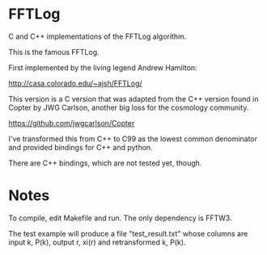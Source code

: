 # FFTLog
C and C++ implementations of the FFTLog algorithm.

This is the famous FFTLog. 

First implemented by the living legend Andrew Hamilton:

http://casa.colorado.edu/~ajsh/FFTLog/

This version is a C version that was adapted from the C++ version found
in Copter by JWG Carlson, another big loss for the cosmology community.

https://github.com/jwgcarlson/Copter

I've transformed this from C++ to C99 as the lowest common denominator
and provided bindings for C++ and python.

There are C++ bindings, which are not tested yet, though.

# Notes

To compile, edit Makefile and run. The only dependency is FFTW3.

The test example will produce a file "test_result.txt" whose columns
are input k, P(k), output r, xi(r) and retransformed k, P(k).



